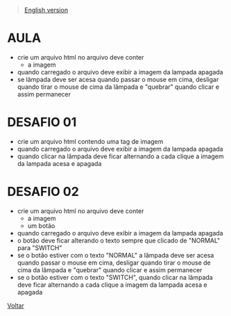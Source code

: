 > [English version](README.md) 


# AULA

- crie um arquivo html no arquivo deve conter
    - a imagem
- quando carregado o arquivo deve exibir a imagem da lampada apagada
- se lâmpada deve ser acesa quando passar o mouse em cima, desligar quando tirar o mouse de cima da lâmpada e "quebrar" quando clicar e assim permanecer

# DESAFIO 01

- crie um arquivo html contendo uma tag de imagem
- quando carregado o arquivo deve exibir a imagem da lampada apagada
- quando clicar na lâmpada deve ficar alternando a cada clique a imagem da lampada acesa e apagada

# DESAFIO 02

- crie um arquivo html no arquivo deve conter
    - a imagem
    - um botão
- quando carregado o arquivo deve exibir a imagem da lampada apagada
- o botão deve ficar alterando o texto sempre que clicado de "NORMAL" para "SWITCH"
- se o botão estiver com o texto "NORMAL" a lâmpada deve ser acesa quando passar o mouse em cima, desligar quando tirar o mouse de cima da lâmpada e "quebrar" quando clicar e assim permanecer
- se o botão estiver com o texto "SWITCH", quando clicar na lâmpada deve ficar alternando a cada clique a imagem da lampada acesa e apagada

[Voltar](../README-PTBR.md)